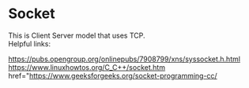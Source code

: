 # Socket

This is Client Server model that uses TCP. 
<br>
Helpful links:

https://pubs.opengroup.org/onlinepubs/7908799/xns/syssocket.h.html
<br>https://www.linuxhowtos.org/C_C++/socket.htm
<br>href="https://www.geeksforgeeks.org/socket-programming-cc/

